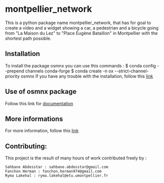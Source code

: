 # montpellier_network

This is a python package name montpellier_network, that has for goal to create a video and a widget showing a car, a pedestrian and a bicycle going from "La Maison du Lez" to "Place Eugène Bataillon" in Montpellier with the shortest path possible.

## Installation 
To install the package osmnx you can use this commands :
$ conda config --prepend channels conda-forge
$ conda create -n ox --strict-channel-priority osmnx
If you have any trouble with the installation, follow this [link](https://github.com/NREL/OpenOA/blob/master/readme.md)

## Use of osmnx package
Follow this link for [documentation](https://osmnx.readthedocs.io/en/stable/osmnx.html#module-osmnx.settings)

## More informations
For more information, follow this [link](https://github.com/gboeing/osmnx-examples)

## Contributing: 
This project is the result of many hours of work contributed freely by :  

    Sahbane Abdesstar : sahbane.abdesstar@gmail.com
    Fanchon Herman : fanchon.herman974@gmail.com
    Ryma Lakehal : ryma.lakehal@etu.umontpellier.fr
